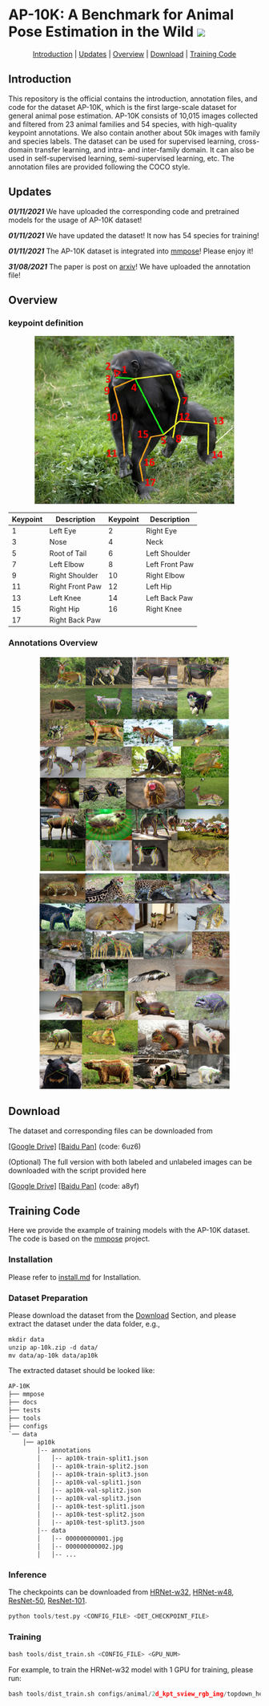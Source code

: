 <h1 align="left">AP-10K: A Benchmark for Animal Pose Estimation in the Wild <a href="https://arxiv.org/abs/2108.12617"><img  src="https://img.shields.io/badge/arXiv-Paper-<COLOR>.svg" ></a>
</a> </h1> 

<p align="center">
  <a href="#introduction">Introduction</a> |
  <a href="#Updates">Updates</a> |
  <a href="#Overview">Overview</a> |
  <a href="#download">Download</a> |
  <a href="#training-code">Training Code</a>
</p>

## Introduction

<p align="left">This repository is the official contains the introduction, annotation files, and code for the dataset AP-10K, which is the first large-scale dataset for general animal pose estimation. AP-10K consists of 10,015 images collected and filtered from 23 animal families and 54 species, with high-quality keypoint annotations. We also contain another about 50k images with family and species labels. The dataset can be used for supervised learning, cross-domain transfer learning, and intra- and inter-family domain. It can also be used in self-supervised learning, semi-supervised learning, etc. The annotation files are provided following the COCO style. </p>

## Updates

***01/11/2021***
We have uploaded the corresponding code and pretrained models for the usage of AP-10K dataset!

***01/11/2021***
We have updated the dataset! It now has 54 species for training!

***01/11/2021***
The AP-10K dataset is integrated into <a href='https://github.com/open-mmlab/mmpose/blob/master/docs/tasks/2d_animal_keypoint.md#ap-10k'>mmpose</a>! Please enjoy it!

***31/08/2021***
The paper is post on <a href="https://arxiv.org/abs/2108.12617">arxiv</a>! We have uploaded the annotation file!

## Overview

### keypoint definition

<p align="center">
<img src="images/keypointDef.jpg" width="400">
</p>

<table div align=center>
<thead>
  <tr>
    <th>Keypoint</th>
    <th>Description</th>
    <th>Keypoint</th>
    <th>Description</th>
  </tr>
</thead>
<tbody>
  <tr>
    <td>1</td>
    <td>Left Eye</td>
    <td>2</td>
    <td>Right Eye</td>
  </tr>
  <tr>
    <td>3</td>
    <td>Nose</td>
    <td>4</td>
    <td>Neck</td>
  </tr>
  <tr>
    <td>5</td>
    <td>Root of Tail</td>
    <td>6</td>
    <td>Left Shoulder</td>
  </tr>
  <tr>
    <td>7</td>
    <td>Left Elbow</td>
    <td>8</td>
    <td>Left Front Paw</td>
  </tr>
  <tr>
    <td>9</td>
    <td>Right Shoulder</td>
    <td>10</td>
    <td>Right Elbow</td>
  </tr>
  <tr>
    <td>11</td>
    <td>Right Front Paw</td>
    <td>12</td>
    <td>Left Hip</td>
  </tr>
  <tr>
    <td>13</td>
    <td>Left Knee</td>
    <td>14</td>
    <td>Left Back Paw</td>
  </tr>
  <tr>
    <td>15</td>
    <td>Right Hip</td>
    <td>16</td>
    <td>Right Knee</td>
  </tr>
  <tr>
    <td>17</td>
    <td>Right Back Paw</td>
    <td></td>
    <td></td>
  </tr>
</tbody>
</table>

### Annotations Overview
<p align="center">
<img src="images/Overview_species1.jpg" width="380" height='430'><img src="images/Overview_species2.jpg" width="380" height='430'>
</p>

## Download

The dataset and corresponding files can be downloaded from 

<a href='https://drive.google.com/file/d/1-FNNGcdtAQRehYYkGY1y4wzFNg4iWNad/view?usp=sharing'>[Google Drive]</a> <a href='https://pan.baidu.com/s/1tBGHjHIjDBV9Wcwy_Y2pkw'>[Baidu Pan]</a> (code: 6uz6)

(Optional) The full version with both labeled and unlabeled images can be downloaded with the script provided here 

<a href='https://drive.google.com/file/d/1aIZwekaVa2AhaDPXOHD9MVaoFHU65vhJ/view?usp=sharing'>[Google Drive]</a> <a href='https://pan.baidu.com/s/1rvOSfaHKGG5F7XafGyAe3w'>[Baidu Pan]</a> (code: a8yf)


## Training Code

Here we provide the example of training models with the AP-10K dataset. The code is based on the <a href='https://github.com/open-mmlab/mmpose/blob/master/docs/tasks/2d_animal_keypoint.md#ap-10k'>mmpose</a> project. 


### Installation

Please refer to <a href='https://github.com/open-mmlab/mmpose/blob/master/docs/install.md'>install.md</a> for Installation.

### Dataset Preparation

Please download the dataset from the <a href='#download'>Download</a> Section, and please extract the dataset under the data folder, e.g.,

```
mkdir data
unzip ap-10k.zip -d data/
mv data/ap-10k data/ap10k
```

The extracted dataset should be looked like:

```text
AP-10K
├── mmpose
├── docs
├── tests
├── tools
├── configs
`── data
    │── ap10k
        │-- annotations
        │   │-- ap10k-train-split1.json
        │   |-- ap10k-train-split2.json
        │   |-- ap10k-train-split3.json
        │   │-- ap10k-val-split1.json
        │   |-- ap10k-val-split2.json
        │   |-- ap10k-val-split3.json
        │   |-- ap10k-test-split1.json
        │   |-- ap10k-test-split2.json
        │   |-- ap10k-test-split3.json
        │-- data
        │   │-- 000000000001.jpg
        │   │-- 000000000002.jpg
        │   │-- ...

```

### Inference

The checkpoints can be downloaded from [HRNet-w32](https://download.openmmlab.com/mmpose/animal/hrnet/hrnet_w32_ap10k_256x256-18aac840_20211029.pth), [HRNet-w48](https://download.openmmlab.com/mmpose/animal/hrnet/hrnet_w48_ap10k_256x256-d95ab412_20211029.pth), [ResNet-50](https://download.openmmlab.com/mmpose/animal/resnet/res50_ap10k_256x256-35760eb8_20211029.pth), [ResNet-101](https://download.openmmlab.com/mmpose/animal/resnet/res101_ap10k_256x256-9edfafb9_20211029.pth).

```python
python tools/test.py <CONFIG_FILE> <DET_CHECKPOINT_FILE>
```

### Training

```python
bash tools/dist_train.sh <CONFIG_FILE> <GPU_NUM>
```

For example, to train the HRNet-w32 model with 1 GPU for training, please run:

```python
bash tools/dist_train.sh configs/animal/2d_kpt_sview_rgb_img/topdown_heatmap/ap10k/hrnet_w32_ap10k_256x256.py 1
```



